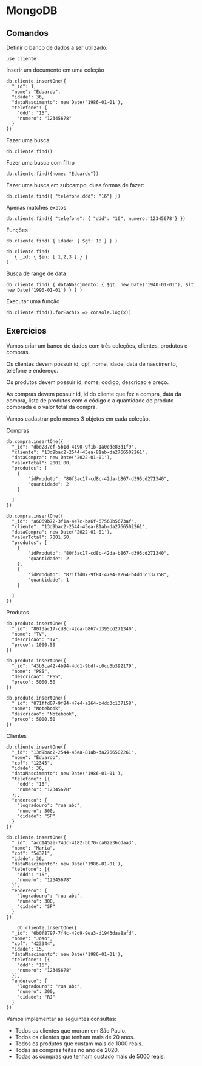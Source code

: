 # MongoDB


## Comandos

Definir o banco de dados a ser utilizado:

    use cliente
    
Inserir um documento em uma coleção

    db.cliente.insertOne({
      "_id": 1,
      "nome": "Eduardo",
      "idade": 36,
      "dataNascimento": new Date('1986-01-01'),
      "telefone": {
        "ddd": "16",
        "numero": "12345678"
      }
    })
    
Fazer uma busca
    
    db.cliente.find()
    
Fazer uma busca com filtro    
    
    db.cliente.find({nome: "Eduardo"})
    
Fazer uma busca em subcampo, duas formas de fazer:

    db.cliente.find({ "telefone.ddd": "16"} })

Apenas matches exatos
    
    db.cliente.find({ "telefone": { "ddd": "16", numero:'12345678'} })
    
Funções

    db.cliente.find( { idade: { $gt: 18 } } )

    db.cliente.find(
       { _id: { $in: [ 1,2,3 ] } }
    )
    

Busca de range de data

    db.cliente.find( { dataNascimento: { $gt: new Date('1940-01-01'), $lt: new Date('1990-01-01') } } )
    
Executar uma função

    db.cliente.find().forEach(x => console.log(x))



## Exercícios

Vamos criar um banco de dados com três coleções, clientes, produtos e compras. 

Os clientes devem possuir id, cpf, nome, idade, data de nascimento, telefone e endereço.

Os produtos devem possuir id, nome, codigo, descricao e preço.

As compras devem possuir id, id do cliente que fez a compra, data da compra, lista de produtos com o código e a quantidade do produto comprada e o valor total da compra.

Vamos cadastrar pelo menos 3 objetos em cada coleção.

Compras

    db.compra.insertOne({
      "_id": "dbd287cf-5b1d-4190-9f1b-1a0ede83d1f9",
      "cliente": "13d9bac2-2544-45ea-81ab-da2766502261",
      "dataCompra": new Date('2022-01-01'),
      "valorTotal": 2001.00,
      "produtos": [
        {
            "idProduto": "80f3ac17-cd8c-42da-b867-d395cd271340",
            "quantidade": 2
        }
      
      ]
    })
    
    db.compra.insertOne({
      "_id": "a6069b72-3f1a-4e7c-ba6f-67568b5673af",
      "cliente": "13d9bac2-2544-45ea-81ab-da2766502261",
      "dataCompra": new Date('2022-01-01'),
      "valorTotal": 7001.50,
      "produtos": [
        {
            "idProduto": "80f3ac17-cd8c-42da-b867-d395cd271340",
            "quantidade": 2
        },
        {
            "idProduto": "871ffd07-9f84-47e4-a264-b4dd3c137158",
            "quantidade": 1
        }
      
      ]
    })

Produtos

    db.produto.insertOne({
      "_id": "80f3ac17-cd8c-42da-b867-d395cd271340",
      "nome": "TV",
      "descricao": "TV",
      "preco": 1000.50
    })

    db.produto.insertOne({
      "_id": "43b5ca42-4b94-4dd1-9bdf-c0cd3b392179",
      "nome": "PS5",
      "descricao": "PS5",
      "preco": 5000.50
    })
    
    db.produto.insertOne({
      "_id": "871ffd07-9f84-47e4-a264-b4dd3c137158",
      "nome": "Notebook",
      "descricao": "Notebook",
      "preco": 5000.50
    })    

Clientes

    db.cliente.insertOne({
      "_id": "13d9bac2-2544-45ea-81ab-da2766502261",
      "nome": "Eduardo",
      "cpf": "12345",
      "idade": 36,
      "dataNascimento": new Date('1986-01-01'),
      "telefone": [{
        "ddd": "16",
        "numero": "12345678"
      }],
      "endereco": {
        "logradouro": "rua abc",
        "numero": 300,
        "cidade": "SP"
      }
    })
    
    db.cliente.insertOne({
      "_id": "acd1452e-74dc-4182-bb70-ca02e36cdaa3",
      "nome": "Maria",
      "cpf": "54321",
      "idade": 36,
      "dataNascimento": new Date('1986-01-01'),
      "telefone": [{
        "ddd": "16",
        "numero": "12345678"
      }],
      "endereco": {
        "logradouro": "rua abc",
        "numero": 300,
        "cidade": "SP"
      }
    })
    
        db.cliente.insertOne({
      "_id": "6b0f8797-7f4c-42d9-9ea3-d1943daa8afd",
      "nome": "Joao",
      "cpf": "423344",
      "idade": 15,
      "dataNascimento": new Date('1986-01-01'),
      "telefone": [{
        "ddd": "16",
        "numero": "12345678"
      }],
      "endereco": {
        "logradouro": "rua abc",
        "numero": 300,
        "cidade": "RJ"
      }
    })

Vamos implementar as seguintes consultas:

- Todos os clientes que moram em São Paulo.
- Todos os clientes que tenham mais de 20 anos.
- Todos os produtos que custam mais de 1000 reais.
- Todas as compras feitas no ano de 2020.
- Todas as compras que tenham custado mais de 5000 reais.
